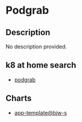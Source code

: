 # Podgrab

## Description

No description provided.

## k8 at home search

- [podgrab](https://nanne.dev/k8s-at-home-search/#/podgrab)

## Charts

- [app-template@bjw-s](https://bjw-s.github.io/helm-charts/)
